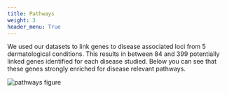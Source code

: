 ```yaml
---
title: Pathways
weight: 3
header_menu: True
---
```


We used our datasets to link genes to disease associated loci from 5 dermatological conditions. This results in between 84 and 399 potentially linked genes identified for each disease studied. Below you can see that these genes strongly enriched for disease relevant pathways. 

![pathways figure](images/pathways.png)
